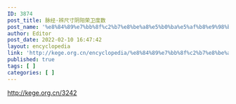 ```yaml
---
ID: 3874
post_title: 脉经·辨尺寸阴阳荣卫度数
post_name: '%e8%84%89%e7%bb%8f%c2%b7%e8%be%a8%e5%b0%ba%e5%af%b8%e9%98%b4%e9%98%b3%e8%8d%a3%e5%8d%ab%e5%ba%a6%e6%95%b0'
author: Editor
post_date: 2022-02-10 16:47:42
layout: encyclopedia
link: 'http://kege.org.cn/encyclopedia/%e8%84%89%e7%bb%8f%c2%b7%e8%be%a8%e5%b0%ba%e5%af%b8%e9%98%b4%e9%98%b3%e8%8d%a3%e5%8d%ab%e5%ba%a6%e6%95%b0'
published: true
tags: [ ]
categories: [ ]
---
```

http://kege.org.cn/3242
